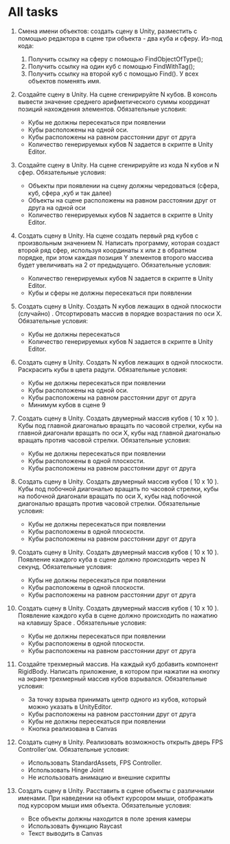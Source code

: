 # All tasks

1. Смена имени объектов:  создать сцену в Unity, разместить с помощью редактора в сцене три объекта - два куба и сферу. Из-под кода:
    1. Получить ссылку на сферу с помощью FindObjectOfType();
    2. Получить ссылку на один куб с помощью FindWithTag();
    3. Получить ссылку на второй куб с помощью Find().
    У всех объектов поменять имя.
    
2. Создайте сцену в Unity. На сцене сгенирируйте  N кубов. В консоль вывести значение среднего арифметического суммы координат позиций нахождения элементов. Обязательные условия: 
    - Кубы не должны пересекаться при появлении 
    - Кубы расположены на одной оси.
    - Кубы расположены на равном расстоянии друг от друга
    - Количество генерируемых кубов N задается в скрипте в Unity Editor. 
    
3. Создайте сцену в Unity. На сцене сгенирируйте из кода N кубов и N сфер. Обязательные условия:  
    - Объекты при появлении на сцену должны чередоваться (сфера, куб, сфера ,куб и так далее)
    - Объекты на сцене расположены на равном расстоянии друг от друга на одной оси
    - Количество генерируемых кубов N задается в скрипте в Unity Editor.
    
4. Создать сцену в Unity. На сцене создать первый ряд кубов с произвольным значением N. Написать программу, которая создаст второй ряд сфер, используя координаты x или z в обратном порядке, при этом каждая позиция Y элементов второго массива будет увеличивать на 2 от предыдущего. Обязательные условия:  
    - Количество генерируемых кубов N задается в скрипте в Unity Editor.
    - Кубы и сферы не должны пересекаться при появлении 
    
5. Создать сцену в Unity. Создать N кубов лежащих в одной плоскости (случайно) . Отсортировать массив в порядке возрастания по оси Х. Обязательные условия:  
    - Кубы не должны пересекаться
    - Количество генерируемых кубов N задается в скрипте в Unity Editor. 
    
6. Создать сцену в Unity. Создать N кубов лежащих в одной плоскости. Раскрасить кубы в цвета радуги. Обязательные условия:  
    - Кубы не должны пересекаться при появлении 
    - Кубы расположены на одной оси.
    - Кубы расположены на равном расстоянии друг от друга
    - Минимум кубов в сцене 9
    
7. Создать сцену в Unity. Создать двумерный массив кубов ( 10 х 10 ).  Кубы под главной диагональю вращать по часовой стрелки, кубы на главной диагонали вращать по оси Х, кубы над главной диагональю вращать против часовой стрелки.  Обязательные условия:  
    - Кубы не должны пересекаться при появлении 
    - Кубы расположены в одной плоскости.
    - Кубы расположены на равном расстоянии друг от друга
    
8. Создать сцену в Unity. Создать двумерный массив кубов ( 10 х 10 ).  Кубы под побочной диагональю вращать по часовой стрелки, кубы на побочной диагонали вращать по оси Х, кубы над побочной диагональю вращать против часовой стрелки.  Обязательные условия: 
    - Кубы не должны пересекаться при появлении 
    - Кубы расположены в одной плоскости.
    - Кубы расположены на равном расстоянии друг от друга
    
9. Создать сцену в Unity. Создать двумерный массив кубов ( 10 х 10 ). Появление каждого куба в сцене должно происходить через N секунд. Обязательные условия:  
    - Кубы не должны пересекаться при появлении 
    - Кубы расположены в одной плоскости.
    - Кубы расположены на равном расстоянии друг от друга
    
10. Создать сцену в Unity. Создать двумерный массив кубов ( 10 х 10 ). Появление каждого куба в сцене должно происходить по нажатию на клавишу Space . Обязательные условия: 
    - Кубы не должны пересекаться при появлении 
    - Кубы расположены в одной плоскости.
    - Кубы расположены на равном расстоянии друг от друга
    
11. Создайте трехмерный массив. На каждый куб добавить компонент RigidBody. Написать приложение, в котором при нажатии на кнопку на экране трехмерный массив кубов взрывался. Обязательные условия:  
    - За точку взрыва принимать центр одного из кубов, который можно указать в UnityEditor. 
    - Кубы расположены на равном расстоянии друг от друга
    - Кубы не должны пересекаться при появлении
    - Кнопка реализована в Canvas
    
12. Создать сцену в Unity. Реализовать возможность открыть дверь FPS Controller’ом. 
    Обязательные условия: 
    - Использовать StandardAssets,  FPS Controller. 
    - Использовать Hinge Joint 
    - Не использовать анимацию и внешние скрипты 
    
13. Создать сцену в Unity. Расставить в сцене объекты с различными именами. При наведении на объект курсором мыши, отображать под курсором мыши имя объекта. Обязательные условия: 
    - Все объекты должны находится в поле зрения камеры 
    - Использовать функцию Raycast 
    - Текст выводить в Canvas
